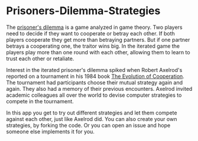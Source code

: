 # Prisoners-Dilemma-Strategies

The [prisoner's dilemma](https://en.wikipedia.org/wiki/Prisoner%27s_dilemma) is a game analyzed in game theory. Two players need to decide if they want to cooperate or betray each other. If both players cooperate they get more than betraying partners. But if one partner betrays a cooperating one, the traitor wins big. In the iterated game the players play more than one round with each other, allowing them to learn to trust each other or retaliate.

Interest in the iterated prisoner's dilemma spiked when Robert Axelrod's reported on a tournament in his 1984 book [The Evolution of Cooperation](https://en.wikipedia.org/wiki/The_Evolution_of_Cooperation). The tournament had participants choose their mutual strategy again and again. They also had a memory of their previous encounters. Axelrod invited academic colleagues all over the world to devise computer strategies to compete in the tournament.

In this app you get to try out different strategies and let them compete against each other, just like Axelrod did. You can also create your own strategies, by forking the code. Or you can open an issue and hope someone else implements it for you.
